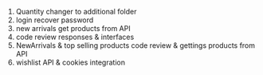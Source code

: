 1. Quantity changer to additional folder
2. login recover password
3. new arrivals get products from API
4. code review responses & interfaces
5. NewArrivals & top selling products code review & gettings products from API
6. wishlist API & cookies integration